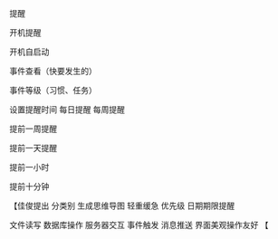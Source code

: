 提醒

开机提醒

开机自启动

事件查看（快要发生的）

事件等级（习惯、任务）

设置提醒时间
每日提醒
每周提醒


提前一周提醒

提前一天提醒

提前一小时

提前十分钟

【佳俊提出
分类别
生成思维导图
轻重缓急 优先级
日期期限提醒


文件读写
数据库操作
服务器交互
事件触发
消息推送
界面美观操作友好
【
